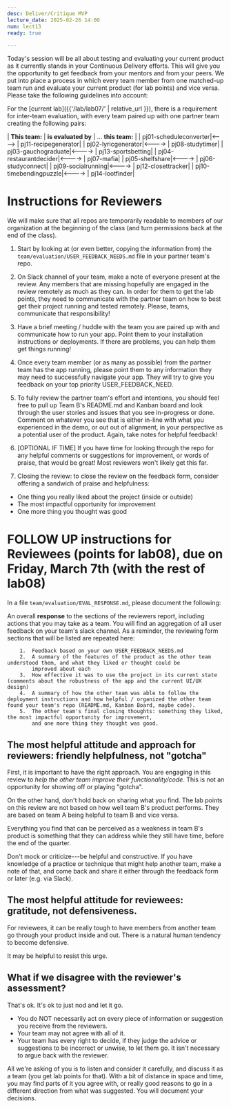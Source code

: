 ```yaml
---
desc: Deliver/Critique MVP
lecture_date: 2025-02-26 14:00
num: lect13
ready: true

---
```


<div style="display:none">
https://ucsb-cs148.github.io/w25/lect/lect14/
</div>

Today's session will be all about testing and evaluating your current product as it currently stands in your Continuous Delivery efforts. This will give you the opportunity to get feedback from your mentors and from your peers. We put into place a process in which every team member from one matched-up team run and evaluate your current product (for lab points) and vice versa. Please take the following guidelines into account: 

For the [current lab]({{'/lab/lab07/' | relative_url }}), there is a requirement for inter-team evaluation, with every team paired up with one partner team creating the following pairs: 


| **This team:**   | **is evaluated by** | ... **this team:** |
| pj01-scheduleconverter|<----> | pj11-recipegenerator|
| pj02-lyricgenerator|<----> | pj08-studytimer|
| pj03-gauchograduate|<----> | pj13-sportsbetting|
| pj04-restaurantdecider|<----> | pj07-mafia|
| pj05-shelfshare|<----> | pj06-studyconnect|
| pj09-socialrunning|<----> | pj12-closettracker|
| pj10-timebendingpuzzle|<----> | pj14-lootfinder|

# Instructions for Reviewers

We will make sure that all repos are temporarily readable to members of our organization at the beginning of the class (and turn permissions back at the end of the class). 

1. Start by looking at (or even better, copying the information from) the `team/evaluation/USER_FEEDBACK_NEEDS.md` file in your partner team's repo. 

2.  On Slack channel of your team, make a note of everyone present at the review.  Any members that are missing hopefully are engaged in the review remotely as much as they can. In order for them to get the lab points, they need to communicate with the partner team on how to best get their project running and tested remotely. Please, teams, communicate that responsibility! 
    
3.  Have a brief meeting / huddle with the team you are paired up with and communicate how to run your app. Point them to your installation instructions or deployments. If there are problems, you can help them get things running! 

4.  Once every team member (or as many as possible) from the partner team has the app running, please point them to any information they may need to successfully navigate your app. They will try to give you feedback on your top priority USER_FEEDBACK_NEED. 
     
5.  To fully review the partner team's effort and intentions, you should feel free to pull up Team B's README.md and Kanban board and look through the user stories and issues that you see in-progress or done. Comment on whatever you see that is either in-line with what you experienced in the demo, or out out of alignment, in your perspective as a potential user of the product.  Again, take notes for helpful feedback! 
    
6.  [OPTIONAL IF TIME] If you have time for looking through the repo for any helpful comments or suggestions for improvement, or words of praise, that would be great!  Most reviewers won't likely get this far.    
    
7.  Closing the review: to close the review on the feedback form, consider offering a sandwich of praise and helpfulness:
   * One thing you really liked about the project (inside or outside)
   * The most impactful opportunity for improvement
   * One more thing you thought was good


# FOLLOW UP instructions for Reviewees (**points for lab08**), due on Friday, March 7th (with the rest of lab08)

In a file `team/evaluation/EVAL_RESPONSE.md`, please document the following:  

An overall **response** to the sections of the reviewers report, including actions that you may take as a team.
       You will find an aggregation of all user feedback on your team's slack channel. 
       As a reminder, the reviewing form sections that will be listed are repeated here: 
       
        1.  Feedback based on your own USER_FEEDBACK_NEEDS.md
        2.  A summary of the features of the product as the other team understood them, and what they liked or thought could be
            improved about each
        3.  How effective it was to use the project in its current state (comments about the robustness of the app and the current UI/UX design)
        4.  A summary of how the other team was able to follow the deployment instructions and how helpful / organized the other team found your team's repo (README.md, Kanban Board, maybe code).
        5.  The other team's final closing thoughts: something they liked, the most impactful opportunity for improvement,
            and one more thing they thought was good.



##  The most helpful attitude and approach for reviewers: friendly helpfulness, not "gotcha"

First, it is important to have the right approach.  You are engaging in this review to *help the other team improve their functionality/code*.  This is not an opportunity for showing off or playing "gotcha".  

On the other hand, don't hold back on sharing what you find.  The lab points on this review are not based on how well team B's product performs. They are based on team A being helpful to team B and vice versa.     

Everything you find that can be perceived as a weakness in team B's product is something that they can address while they still have time, before the end of the quarter.

Don't mock or criticize---be helpful and constructive.   If you have knowledge of a practice or technique that might help another team, make a note of that, and come back and share it either through the feedback form or later (e.g. via Slack).

## The most helpful attitude for reviewees: gratitude, not defensiveness.

For reviewees, it can be really tough to have members from another team go through your product inside and out.  There is a natural human tendency to become defensive.

It may be helpful to resist this urge.

## What if we disagree with the reviewer's assessment?

That's ok.  It's ok to just nod and let it go.

* You do NOT necessarily act on every piece of information or suggestion you receive from the reviewers.  
* Your team may not agree with all of it.  
* Your team has every right to decide, if they judge the advice or suggestions to be incorrect or unwise, to let them go.  It isn't necessary to argue back with the reviewer. 

All we're asking of you is to listen and consider it carefully, and discuss it as a team (you get lab points for that).  With a bit of distance in space and time, you may find parts of it you agree with, or really good reasons to go in a different direction from what was suggested. You will document your decisions. 